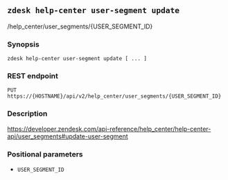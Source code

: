## `zdesk help-center user-segment update`

/help_center/user_segments/{USER_SEGMENT_ID}

### Synopsis

    zdesk help-center user-segment update [ ... ]

### REST endpoint

    PUT https://{HOSTNAME}/api/v2/help_center/user_segments/{USER_SEGMENT_ID}

### Description

https://developer.zendesk.com/api-reference/help_center/help-center-api/user_segments#update-user-segment

### Positional parameters

* `USER_SEGMENT_ID`

